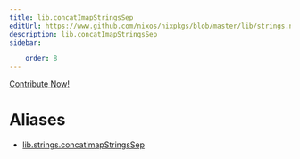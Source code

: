 ```yaml
---
title: lib.concatImapStringsSep
editUrl: https://www.github.com/nixos/nixpkgs/blob/master/lib/strings.nix#L188C5
description: lib.concatImapStringsSep
sidebar:

    order: 8
---
```


<a href="https://www.github.com/nixos/nixpkgs/blob/master/lib/strings.nix#L188C5">Contribute Now!</a>


# Aliases

- [lib.strings.concatImapStringsSep](/reference/libstrings.concatImapStringsSep)



